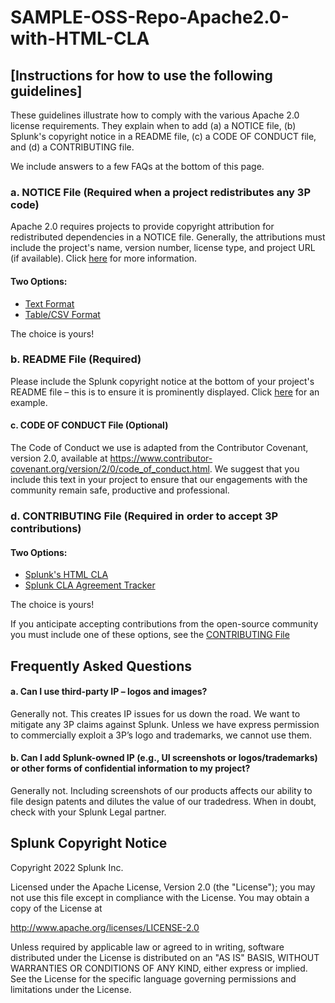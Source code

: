 # SAMPLE-OSS-Repo-Apache2.0-with-HTML-CLA

## [Instructions for how to use the following guidelines]

These guidelines illustrate how to comply with the various Apache 2.0 license requirements. They explain when to add (a) a NOTICE file, 
(b) Splunk's copyright notice in a README file, (c) a CODE OF CONDUCT file, and (d) a CONTRIBUTING file.

We include answers to a few FAQs at the bottom of this page.

### a. NOTICE File (Required when a project redistributes any 3P code)

Apache 2.0 requires projects to provide copyright attribution for redistributed dependencies in a NOTICE file.  Generally, the attributions must include the project's name, version number, license type, and project URL (if available). Click [here](https://infra.apache.org/licensing-howto.html)
for more information.

#### Two Options:  

* [Text Format](https://github.com/mbunda-splunk/SAMPLE-OSS-Repo-Apache2.0-with-HTML-CLA/blob/main/NOTICE_Option1) 
* [Table/CSV Format](https://github.com/mbunda-splunk/SAMPLE-OSS-Repo-Apache2.0-with-HTML-CLA/blob/main/NOTICE_Option2.csv)

The choice is yours!

### b. README File (Required)

Please include the Splunk copyright notice at the bottom of your project's README file – this is to ensure it is prominently displayed.  Click [here](https://github.com/mbunda-splunk/SAMPLE-OSS-Repo-Apache2.0-with-HTML-CLA/blob/main/Sample_README.md) for an example. 

#### c. CODE OF CONDUCT File (Optional)

The Code of Conduct we use is adapted from the Contributor Covenant, version 2.0, available at https://www.contributor-covenant.org/version/2/0/code_of_conduct.html.  We suggest that you include this text in your project to ensure that our engagements with the community remain safe, productive and professional.

### d. CONTRIBUTING File (Required in order to accept 3P contributions)

#### Two Options: 

* [Splunk's HTML CLA](https://www.splunk.com/en_us/form/contributions.html)
* [Splunk CLA Agreement Tracker](https://github.com/splunk/cla-agreement)

The choice is yours!

If you anticipate accepting contributions from the open-source community you must include one of these options, see the [CONTRIBUTING File](https://github.com/mbunda-splunk/SAMPLE-OSS-Repo-Apache2.0-with-HTML-CLA/blob/main/CONTRIBUTING_Sample1.md) 

## Frequently Asked Questions

#### a. Can I use third-party IP – logos and images?
Generally not. This creates IP issues for us down the road. We want to mitigate any 3P claims against Splunk. Unless we have express permission to commercially exploit a 3P’s logo and trademarks, we cannot use them.    

#### b. Can I add Splunk-owned IP (e.g., UI screenshots or logos/trademarks) or other forms of confidential information to my project?
Generally not.  Including screenshots of our products affects our ability to file design patents and dilutes the value of our tradedress.  When in         doubt, check with your Splunk Legal partner. 

## Splunk Copyright Notice

Copyright 2022 Splunk Inc.

Licensed under the Apache License, Version 2.0 (the "License"); you may not use this file except in compliance with the License. You may obtain a copy of the License at

http://www.apache.org/licenses/LICENSE-2.0

Unless required by applicable law or agreed to in writing, software distributed under the License is distributed on an "AS IS" BASIS, WITHOUT WARRANTIES OR CONDITIONS OF ANY KIND, either express or implied. See the License for the specific language governing permissions and limitations under the License.

